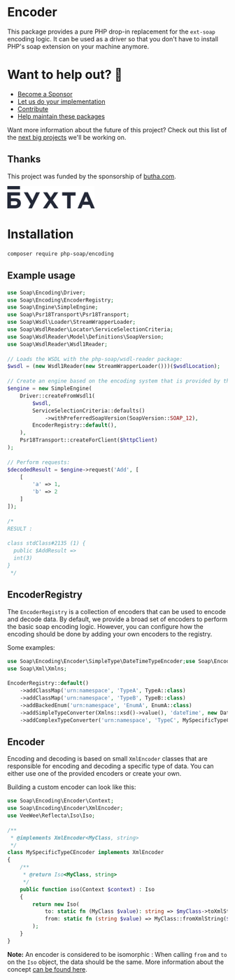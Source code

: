 # Encoder

This package provides a pure PHP drop-in replacement for the `ext-soap` encoding logic.
It can be used as a driver so that you don't have to install PHP's soap extension on your machine anymore.

# Want to help out? 💚

- [Become a Sponsor](https://github.com/php-soap/.github/blob/main/HELPING_OUT.md#sponsor)
- [Let us do your implementation](https://github.com/php-soap/.github/blob/main/HELPING_OUT.md#let-us-do-your-implementation)
- [Contribute](https://github.com/php-soap/.github/blob/main/HELPING_OUT.md#contribute)
- [Help maintain these packages](https://github.com/php-soap/.github/blob/main/HELPING_OUT.md#maintain)

Want more information about the future of this project? Check out this list of the [next big projects](https://github.com/php-soap/.github/blob/main/PROJECTS.md) we'll be working on.

## Thanks

This project was funded by the sponsorship of [butha.com](https://www.butha.com).

<a href="https://www.butha.com"><img src="docs/butha.svg" width="200" alt="butha.com"></a>


# Installation

```bash
composer require php-soap/encoding
```

## Example usage

```php
use Soap\Encoding\Driver;
use Soap\Encoding\EncoderRegistry;
use Soap\Engine\SimpleEngine;
use Soap\Psr18Transport\Psr18Transport;
use Soap\Wsdl\Loader\StreamWrapperLoader;
use Soap\WsdlReader\Locator\ServiceSelectionCriteria;
use Soap\WsdlReader\Model\Definitions\SoapVersion;
use Soap\WsdlReader\Wsdl1Reader;

// Loads the WSDL with the php-soap/wsdl-reader package:
$wsdl = (new Wsdl1Reader(new StreamWrapperLoader()))($wsdlLocation);

// Create an engine based on the encoding system that is provided by this package:
$engine = new SimpleEngine(
    Driver::createFromWsdl1(
        $wsdl,
        ServiceSelectionCriteria::defaults()
            ->withPreferredSoapVersion(SoapVersion::SOAP_12),
        EncoderRegistry::default(),
    ),
    Psr18Transport::createForClient($httpClient)
);

// Perform requests:
$decodedResult = $engine->request('Add', [
    [
        'a' => 1,
        'b' => 2
    ]
]);

/*
RESULT :

class stdClass#2135 (1) {
  public $AddResult =>
  int(3)
}
 */
```

## EncoderRegistry

The `EncoderRegistry` is a collection of encoders that can be used to encode and decode data.
By default, we provide a broad set of encoders to perform the basic soap encoding logic.
However, you can configure how the encoding should be done by adding your own encoders to the registry.

Some examples:

```php
use Soap\Encoding\Encoder\SimpleType\DateTimeTypeEncoder;use Soap\Encoding\EncoderRegistry;
use Soap\Xml\Xmlns;

EncoderRegistry::default()
    ->addClassMap('urn:namespace', 'TypeA', TypeA::class)
    ->addClassMap('urn:namespace', 'TypeB', TypeB::class)
    ->addBackedEnum('urn:namespace', 'EnumA', EnumA::class)
    ->addSimpleTypeConverter(Xmlns::xsd()->value(), 'dateTime', new DateTimeTypeEncoder('Y-m-d\TH:i:s'))
    ->addComplexTypeConverter('urn:namespace', 'TypeC', MySpecificTypeCEncoder::class);
```

## Encoder

Encoding and decoding is based on small `XmlEncoder` classes that are responsible for encoding and decoding a specific type of data.
You can either use one of the provided encoders or create your own.

Building a custom encoder can look like this:

```php
use Soap\Encoding\Encoder\Context;
use Soap\Encoding\Encoder\XmlEncoder;
use VeeWee\Reflecta\Iso\Iso;

/**
 * @implements XmlEncoder<MyClass, string> 
 */
class MySpecificTypeCEncoder implements XmlEncoder
{
    /**
     * @return Iso<MyClass, string>
     */
    public function iso(Context $context) : Iso
    {
        return new Iso(
            to: static fn (MyClass $value): string => $myClass->toXmlString(),
            from: static fn (string $value) => MyClass::fromXmlString($value),
        );
    }
}
```

**Note:** An encoder is considered to be isomorphic : When calling `from` and `to` on the `Iso` object, the data should be the same.
More information about the concept [can be found here](https://github.com/veewee/reflecta/blob/main/docs/isomorphisms.md).
